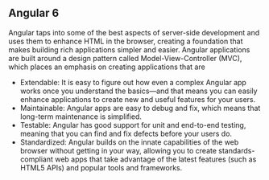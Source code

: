 ## Angular 6
Angular taps into some of the best aspects of server-side development and uses them to enhance HTML
in the browser, creating a foundation that makes building rich applications simpler and easier. Angular
applications are built around a design pattern called Model-View-Controller (MVC), which places an
emphasis on creating applications that are
* Extendable: It is easy to figure out how even a complex Angular app works once you
understand the basics—and that means you can easily enhance applications to
create new and useful features for your users.
* Maintainable: Angular apps are easy to debug and fix, which means that long-term
maintenance is simplified.
* Testable: Angular has good support for unit and end-to-end testing, meaning that
you can find and fix defects before your users do.
* Standardized: Angular builds on the innate capabilities of the web browser without
getting in your way, allowing you to create standards-compliant web apps that
take advantage of the latest features (such as HTML5 APIs) and popular tools and
frameworks.